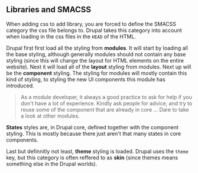 ## Libraries and SMACSS

When adding css to add library, you are forced to define the SMACSS category the css file belongs to. Drupal takes this category into account when loading in the css files in the `HEAD` of the HTML.

Drupal first first load all the styling from **modules**. It will start by loading all the base styling, although generally modules should not contain any base styling (since this will change the layout for HTML elements on the entire website). Next it will load all of the **layout** styling from modules. Next up will be the **component** styling. The styling for modules will mostly contain this kind of styling, to styling the new UI components this module has introduced.

> As a module developer, it always a good practice to ask for help if you don't have a lot of experience. Kindly ask people for advice, and try to reuse some of the component that are already in core … Dare to take a look at other modules.

**States** styles are, in Drupal core, defined together with the component styling. This is mostly because there just aren't that many states in core components.

Last but definnitly not least, **theme** styling is loaded. Drupal uses the `theme` key, but this category is often reffered to as **skin** (since themes means something else in the Drupal worlds).
